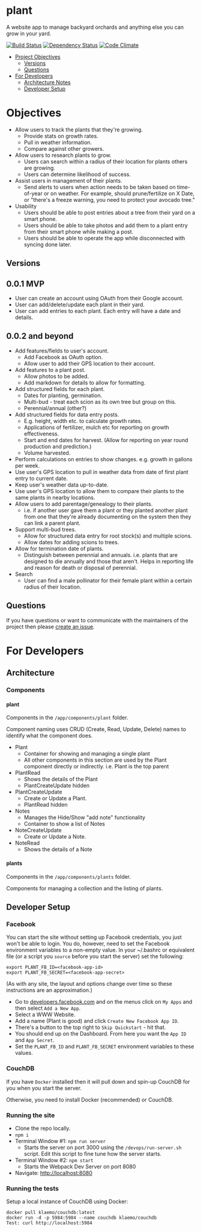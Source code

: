 # plant

A website app to manage backyard orchards and anything else you can grow
in your yard.

[![Build Status](https://travis-ci.org/guyellis/plant.svg)](https://travis-ci.org/guyellis/plant) [![Dependency Status](https://david-dm.org/guyellis/plant.svg)](https://david-dm.org/guyellis/plant) [![Code Climate](https://codeclimate.com/github/guyellis/plant/badges/gpa.svg)](https://codeclimate.com/github/guyellis/plant)

* [Project Objectives](#objectives)
  * [Versions](#versions)
  * [Questions](#questions)
* [For Developers](#for-developers)
  * [Architecture Notes](#architecture)
  * [Developer Setup](#developer-setup)

# Objectives

* Allow users to track the plants that they're growing.
  * Provide stats on growth rates.
  * Pull in weather information.
  * Compare against other growers.
* Allow users to research plants to grow.
  * Users can search within a radius of their location for plants others are
  growing.
  * Users can determine likelihood of success.
* Assist users in management of their plants.
  * Send alerts to users when action needs to be taken based on time-of-year
  or on weather. For example, should prune/fertilize on X Date, or "there's
  a freeze warning, you need to protect your avocado tree."
* Usability
  * Users should be able to post entries about a tree from their yard on a smart
  phone.
  * Users should be able to take photos and add them to a plant entry from
  their smart phone while making a post.
  * Users should be able to operate the app while disconnected with syncing
  done later.

## Versions

## 0.0.1 MVP

* User can create an account using OAuth from their Google account.
* User can add/delete/update each plant in their yard.
* User can add entries to each plant. Each entry will have a date and
details.

## 0.0.2 and beyond

* Add features/fields to user's account.
  * Add Facebook as OAuth option.
  * Allow user to add their GPS location to their account.
* Add features to a plant post.
  * Allow photos to be added.
  * Add markdown for details to allow for formatting.
* Add structured fields for each plant.
  * Dates for planting, germination.
  * Multi-bud - treat each scion as its own tree but group on this.
  * Perennial/annual (other?)
* Add structured fields for data entry posts.
  * E.g. height, width etc. to calculate growth rates.
  * Applications of fertilizer, mulch etc for reporting on growth effectiveness.
  * Start and end dates for harvest. (Allow for reporting on year round
    production and prediction.)
  * Volume harvested.
* Perform calculations on entries to show changes. e.g. growth in gallons per
week.
* Use user's GPS location to pull in weather data from date of first plant
entry to current date.
* Keep user's weather data up-to-date.
* Use user's GPS location to allow them to compare their plants to the same
plants in nearby locations.
* Allow users to add parentage/genealogy to their plants.
  * i.e. if another user gave them a plant or they planted another plant from
  one that they're already documenting on the system then they can link a parent
  plant.
* Support multi-bud trees.
  * Allow for structured data entry for root stock(s) and multiple scions.
  * Allow dates for adding scions to trees.
* Allow for termination date of plants.
  * Distinguish between perennial and annuals. i.e. plants that are designed
  to die annually and those that aren't. Helps in reporting life and reason
  for death or disposal of perennial.
* Search
  * User can find a male pollinator for their female plant within a certain
  radius of their location.

## Questions

If you have questions or want to communicate with the maintainers of the
project then please [create an issue](https://github.com/guyellis/plant/issues).

# For Developers

## Architecture

### Components

#### plant

Components in the `/app/components/plant` folder.

Component naming uses CRUD (Create, Read, Update, Delete) names to identify what the component does.

* Plant
  * Container for showing and managing a single plant
  * All other components in this section are used by the Plant component directly or indirectly. i.e. Plant is the top parent
* PlantRead
  * Shows the details of the Plant
  * PlantCreateUpdate hidden
* PlantCreateUpdate
  * Create or Update a Plant.
  * PlantRead hidden
* Notes
  * Manages the Hide/Show "add note" functionality
  * Container to show a list of Notes
* NoteCreateUpdate
  * Create or Update a Note.
* NoteRead
  * Shows the details of a Note

#### plants

Components in the `/app/components/plants` folder.

Components for managing a collection and the listing of plants.

## Developer Setup

### Facebook

You can start the site without setting up Facebook credentials, you just won't be able to login.
You do, however, need to set the Facebook environment variables to a non-empty value.
In your ~/.bashrc or equivalent file (or a script you `source` before you start the server) set the following:

```
export PLANT_FB_ID=<facebook-app-id>
export PLANT_FB_SECRET=<facebook-app-secret>
```

(As with any site, the layout and options change over time so these instructions are an approximation.)

* Go to [developers.facebook.com](https://developers.facebook.com/) and on the menus click on `My Apps` and then select `Add a New App`.
* Select a WWW Website.
* Add a name (Plant is good) and click `Create New Facebook App ID`.
* There's a button to the top right to `Skip Quickstart` - hit that.
* You should end up on the Dashboard. From here you want the `App ID` and `App Secret`.
* Set the `PLANT_FB_ID` and `PLANT_FB_SECRET` environment variables to these values.

### CouchDB

If you have `Docker` installed then it will pull down and spin-up CouchDB for you when you start the server.

Otherwise, you need to install Docker (recommended) or CouchDB.

### Running the site

* Clone the repo locally.
* `npm i`
* Terminal Window #1: `npm run server`
  * Starts the server on port 3000 using the `/devops/run-server.sh` script. Edit this script to fine tune how the server starts.
* Terminal Window #2: `npm start`
  * Starts the Webpack Dev Server on port 8080
* Navigate: [http://localhost:8080](http://localhost:8080)

### Running the tests

Setup a local instance of CouchDB using Docker:

```
docker pull klaemo/couchdb:latest
docker run -d -p 5984:5984 --name couchdb klaemo/couchdb
Test: curl http://localhost:5984
```
